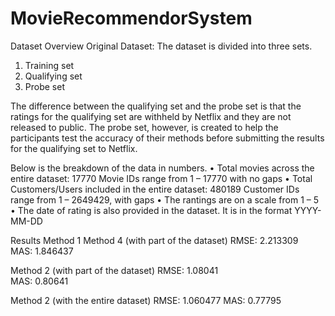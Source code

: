 # MovieRecommendorSystem

Dataset Overview 
Original Dataset: The dataset is divided into three sets.
1.	Training set 
2.	Qualifying set 
3.	Probe set

The difference between the qualifying set and the probe set is that the ratings for the qualifying set are withheld by Netflix and they are not released to public. The probe set, however, is created to help the participants test the accuracy of their methods before submitting the results for the qualifying set to Netflix.  

Below is the breakdown of the data in numbers.
•	Total movies across the entire dataset: 17770
    Movie IDs range from 1 – 17770 with no gaps
•	Total Customers/Users included in the entire dataset: 480189
    Customer IDs range from 1 – 2649429, with gaps
•	The rantings are on a scale from 1 – 5 
•	The date of rating is also provided in the dataset. It is in the format YYYY-MM-DD


Results
Method 1 		Method 4  (with part of the dataset)
RMSE:	2.213309	
MAS:	1.846437

Method 2 (with part of the dataset)	
RMSE: 1.08041	 
MAS: 0.80641	

Method 2 (with the entire dataset)
RMSE: 1.060477
MAS: 0.77795	 

